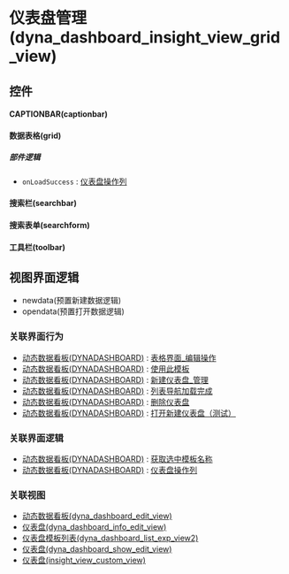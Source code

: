 # 仪表盘管理(dyna_dashboard_insight_view_grid_view)  <!-- {docsify-ignore-all} -->



## 控件
#### CAPTIONBAR(captionbar)
#### 数据表格(grid)

##### 部件逻辑
* `onLoadSuccess` : [仪表盘操作列](module/Base/dyna_dashboard/uilogic/control_del)
#### 搜索栏(searchbar)
#### 搜索表单(searchform)
#### 工具栏(toolbar)

## 视图界面逻辑
  * newdata(预置新建数据逻辑)
  * opendata(预置打开数据逻辑)


### 关联界面行为
  * [动态数据看板(DYNADASHBOARD)](module/Base/dyna_dashboard) : [表格界面_编辑操作](module/Base/dyna_dashboard#界面行为)
  * [动态数据看板(DYNADASHBOARD)](module/Base/dyna_dashboard) : [使用此模板](module/Base/dyna_dashboard#界面行为)
  * [动态数据看板(DYNADASHBOARD)](module/Base/dyna_dashboard) : [新建仪表盘_管理](module/Base/dyna_dashboard#界面行为)
  * [动态数据看板(DYNADASHBOARD)](module/Base/dyna_dashboard) : [列表导航加载完成](module/Base/dyna_dashboard#界面行为)
  * [动态数据看板(DYNADASHBOARD)](module/Base/dyna_dashboard) : [删除仪表盘](module/Base/dyna_dashboard#界面行为)
  * [动态数据看板(DYNADASHBOARD)](module/Base/dyna_dashboard) : [打开新建仪表盘（测试）](module/Base/dyna_dashboard#界面行为)

### 关联界面逻辑
  * [动态数据看板(DYNADASHBOARD)](module/Base/dyna_dashboard) : [获取选中模板名称](module/Base/dyna_dashboard/uilogic/fill_choosed_board_name)
  * [动态数据看板(DYNADASHBOARD)](module/Base/dyna_dashboard) : [仪表盘操作列](module/Base/dyna_dashboard/uilogic/control_del)

### 关联视图
  * [动态数据看板(dyna_dashboard_edit_view)](app/view/dyna_dashboard_edit_view)
  * [仪表盘(dyna_dashboard_info_edit_view)](app/view/dyna_dashboard_info_edit_view)
  * [仪表盘模板列表(dyna_dashboard_list_exp_view2)](app/view/dyna_dashboard_list_exp_view2)
  * [仪表盘(dyna_dashboard_show_edit_view)](app/view/dyna_dashboard_show_edit_view)
  * [仪表盘(insight_view_custom_view)](app/view/insight_view_custom_view)

<script>
 const { createApp } = Vue
  createApp({
    data() {
      return {

      }
    }
  }).use(ElementPlus).mount('#app')
</script>
